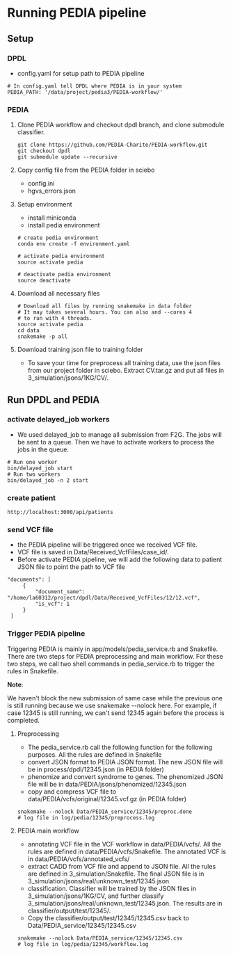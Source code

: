 # Running PEDIA pipeline
## Setup
### DPDL
 * config.yaml for setup path to PEDIA pipeline
 ```
 # In config.yaml tell DPDL where PEDIA is in your system
 PEDIA_PATH: '/data/project/pedia3/PEDIA-workflow/'
 ```
### PEDIA
1. Clone PEDIA workflow and checkout dpdl branch, and clone submodule classifier.
   ```
   git clone https://github.com/PEDIA-Charite/PEDIA-workflow.git
   git checkout dpdl
   git submodule update --recursive
   ```

1. Copy config file from the PEDIA folder in sciebo
   * config.ini 
   * hgvs_errors.json
 
1. Setup environment
   * install miniconda
   * install pedia environment
   ```
   # create pedia environment
   conda env create -f environment.yaml
 
   # activate pedia environment
   source activate pedia
 
   # deactivate pedia environment
   source deactivate
   ```
4. Download all necessary files
   ```
   # Download all files by running snakemake in data folder
   # It may takes several hours. You can also and --cores 4
   # to run with 4 threads.
   source activate pedia
   cd data
   snakemake -p all
   ```
5. Download training json file to training folder
   * To save your time for preprocess all training data, use the json files from
   our project folder in sciebo.
   Extract CV.tar.gz and put all files in 3_simulation/jsons/1KG/CV/.

## Run DPDL and PEDIA
### activate delayed_job workers
   * We used delayed_job to manage all submission from F2G. The jobs will be sent to a queue. Then we have to activate workers to process the jobs in the queue.
   ```
   # Run one worker
   bin/delayed_job start
   # Run two workers
   bin/delayed_job -n 2 start
   ```
### create patient
   ```
   http://localhost:3000/api/patients
   ```
### send VCF file
   * the PEDIA pipeline will be triggered once we received VCF file.
   * VCF file is saved in Data/Received_VcfFiles/case_id/.
   * Before activate PEDIA pipeline, we will add the following data to patient JSON file
   to point the path to VCF file
   ```
   "documents": [
        {
            "document_name": "/home/la60312/project/dpdl/Data/Received_VcfFiles/12/12.vcf",
            "is_vcf": 1
        }
    ]
   ```
### Trigger PEDIA pipeline
Triggering PEDIA is mainly in app/models/pedia_service.rb and Snakefile. There are two steps for PEDIA
preprocessing and main workflow. For these two steps, we call two shell commands in pedia_service.rb to
trigger the rules in Snakefile.

**Note**:

We haven't block the new submission of same case while the previous one is still running because we use 
snakemake --nolock here. For example, if case 12345 is still running, we can't send 12345 again before 
the process is completed.

1. Preprocessing
   * The pedia_service.rb call the following function for the following purposes. All the rules are defined
   in Snakefile
   * convert JSON format to PEDIA JSON format. The new JSON file will be in
   process/dpdl/12345.json (in PEDIA folder)
   * phenomize and convert syndrome to genes. The phenomized JSON file will be in 
   data/PEDIA/jsons/phenomized/12345.json
   * copy and compress VCF file to data/PEDIA/vcfs/original/12345.vcf.gz (in PEDIA folder)
   ```
   snakemake --nolock Data/PEDIA_service/12345/preproc.done
   # log file in log/pedia/12345/preprocess.log
   ```
   
1. PEDIA main workflow
   * annotating VCF file in the VCF workflow in data/PEDIA/vcfs/. All the rules are defined in
   data/PEDIA/vcfs/Snakefile. The annotated VCF is in data/PEDIA/vcfs/annotated_vcfs/
   * extract CADD from VCF file and append to JSON file. All the rules are defined in
   3_simulation/Snakefile. The final JSON file is in 3_simulation/jsons/real/unknown_test/12345.json
   * classification. Classifier will be trained by the JSON files in 3_simulation/jsons/1KG/CV, and
   further classify 3_simulation/jsons/real/unknown_test/12345.json. The results are in 
   classifier/output/test/12345/.
   * Copy the classifier/output/test/12345/12345.csv back to Data/PEDIA_service/12345/12345.csv
   ```
   snakemake --nolock Data/PEDIA_service/12345/12345.csv
   # log file in log/pedia/12345/workflow.log
   ```
